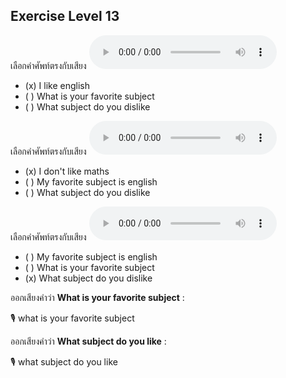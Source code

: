 ## Exercise Level 13

เลือกคำศัพท์ตรงกับเสียง  ![](/media/audio/I&#x20;like&#x20;English.mp3) 
 - (x) I like english
 - ( ) What is your favorite subject
 - ( ) What subject do you dislike


เลือกคำศัพท์ตรงกับเสียง  ![](/media/audio/I&#x20;don't&#x20;like&#x20;Maths.mp3) 
 - (x) I don't like maths
 - ( ) My favorite subject is english
 - ( ) What subject do you dislike


เลือกคำศัพท์ตรงกับเสียง  ![](/media/audio/What&#x20;subject&#x20;do&#x20;you&#x20;dislike.mp3) 
 - ( ) My favorite subject is english
 - ( ) What is your favorite subject
 - (x) What subject do you dislike

ออกเสียงคำว่า  **What is your favorite subject** :

🎙️ what is your favorite subject

ออกเสียงคำว่า  **What subject do you like** :

🎙️ what subject do you like

